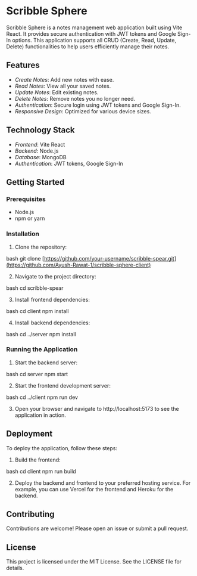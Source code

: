 # Scribble Sphere

Scribble Sphere is a notes management web application built using Vite React. It provides secure authentication with JWT tokens and Google Sign-In options. This application supports all CRUD (Create, Read, Update, Delete) functionalities to help users efficiently manage their notes.

## Features

- *Create Notes*: Add new notes with ease.
- *Read Notes*: View all your saved notes.
- *Update Notes*: Edit existing notes.
- *Delete Notes*: Remove notes you no longer need.
- *Authentication*: Secure login using JWT tokens and Google Sign-In.
- *Responsive Design*: Optimized for various device sizes.

## Technology Stack

- *Frontend*: Vite React
- *Backend*: Node.js
- *Database*: MongoDB
- *Authentication*: JWT tokens, Google Sign-In

## Getting Started

### Prerequisites

- Node.js
- npm or yarn

### Installation

1. Clone the repository:

bash
git clone [https://github.com/your-username/scribble-spear.git](https://github.com/Ayush-Rawat-1/scribble-sphere-client)


2. Navigate to the project directory:

bash
cd scribble-spear


3. Install frontend dependencies:

bash
cd client
npm install


4. Install backend dependencies:

bash
cd ../server
npm install

### Running the Application

1. Start the backend server:

bash
cd server
npm start


2. Start the frontend development server:

bash
cd ../client
npm run dev


3. Open your browser and navigate to http://localhost:5173 to see the application in action.

## Deployment

To deploy the application, follow these steps:

1. Build the frontend:

bash
cd client
npm run build


2. Deploy the backend and frontend to your preferred hosting service. For example, you can use Vercel for the frontend and Heroku for the backend.

## Contributing

Contributions are welcome! Please open an issue or submit a pull request.

## License

This project is licensed under the MIT License. See the LICENSE file for details.

